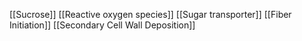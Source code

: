 [[Sucrose]]
[[Reactive oxygen species]]
[[Sugar transporter]]
[[Fiber Initiation]]
[[Secondary Cell Wall Deposition]]
